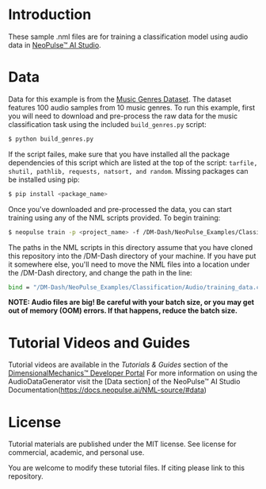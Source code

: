 # Introduction
These sample .nml files are for training a classification model using audio data in [NeoPulse™ AI Studio](https://aws.amazon.com/marketplace/pp/B074NDG36S/ref=vdr_rf).

# Data
Data for this example is from the [Music Genres Dataset](http://opihi.cs.uvic.ca/sound/genres.tar.gz). The dataset features 100 audio samples from 10 music genres.
To run this example, first you will need to download and pre-process the raw data for the music classification task using the included ```build_genres.py``` script:

```bash
$ python build_genres.py
```

If the script failes, make sure that you have installed all the package dependencies of this script which are listed at the top of the script:
`tarfile, shutil, pathlib, requests, natsort, and random`. Missing packages can be installed using pip:

```bash
$ pip install <package_name>
```

Once you've downloaded and pre-processed the data, you can start training using any of the NML scripts provided. To begin training:
```bash
$ neopulse train -p <project_name> -f /DM-Dash/NeoPulse_Examples/Classification/Audio/music_classification_auto.nml
```
The paths in the NML scripts in this directory assume that you have cloned this repository into the /DM-Dash directory of your machine. If you have put it somewhere else, you'll need to move the NML files into a location under the /DM-Dash directory, and change the path in the line:
```bash
bind = "/DM-Dash/NeoPulse_Examples/Classification/Audio/training_data.csv" ;
```

<b>NOTE: Audio files are big! Be careful with your batch size, or you may get out of memory (OOM) errors. If that happens, reduce the batch size.</b>

# Tutorial Videos and Guides
Tutorial videos are available in the *Tutorials & Guides* section of the [DimensionalMechanics™ Developer Portal](https://dimensionalmechanics.com/ai-developer-portal)
For more information on using the AudioDataGenerator visit the [Data section] of the NeoPulse™ AI Studio Documentation(https://docs.neopulse.ai/NML-source/#data)


# License
Tutorial materials are published under the MIT license. See license for commercial, academic, and personal use.

You are welcome to modify these tutorial files. If citing please link to this repository.
